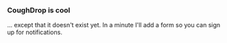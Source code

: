 ### CoughDrop is cool
... except that it doesn't exist yet. In a minute I'll add a form so you can sign up for notifications.